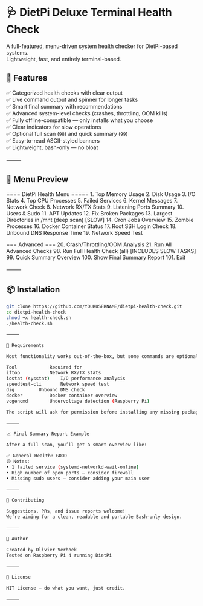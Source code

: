 # 🩺 DietPi Deluxe Terminal Health Check

A full-featured, menu-driven system health checker for DietPi-based systems.  
Lightweight, fast, and entirely terminal-based.

## 🚀 Features

✅ Categorized health checks with clear output  
✅ Live command output and spinner for longer tasks  
✅ Smart final summary with recommendations  
✅ Advanced system-level checks (crashes, throttling, OOM kills)  
✅ Fully offline-compatible — only installs what you choose  
✅ Clear indicators for slow operations  
✅ Optional full scan (`98`) and quick summary (`99`)  
✅ Easy-to-read ASCII-styled banners  
✅ Lightweight, bash-only — no bloat

⸻

## 📸 Menu Preview

==== DietPi Health Menu =====
	1.	Top Memory Usage
	2.	Disk Usage
	3.	I/O Stats
	4.	Top CPU Processes
	5.	Failed Services
	6.	Kernel Messages
	7.	Network Check
	8.	Network RX/TX Stats
	9.	Listening Ports Summary
	10.	Users & Sudo
	11.	APT Updates
	12.	Fix Broken Packages
	13.	Largest Directories in /mnt (deep scan) [SLOW]
	14.	Cron Jobs Overview
	15.	Zombie Processes
	16.	Docker Container Status
	17.	Root SSH Login Check
	18.	Unbound DNS Response Time
	19.	Network Speed Test

=== Advanced ===
20. Crash/Throttling/OOM Analysis
21. Run All Advanced Checks
	98.	Run Full Health Check (all) [INCLUDES SLOW TASKS]
	99.	Quick Summary Overview
	100.	Show Final Summary Report
	101.	Exit

⸻

## 📦 Installation

```bash
git clone https://github.com/YOURUSERNAME/dietpi-health-check.git
cd dietpi-health-check
chmod +x health-check.sh
./health-check.sh

⸻

🔧 Requirements

Most functionality works out-of-the-box, but some commands are optional:

Tool			Required for
iftop			Network RX/TX stats
iostat (sysstat)	I/O performance analysis
speedtest-cli		Network speed test
dig			Unbound DNS check
docker			Docker container overview
vcgencmd		Undervoltage detection (Raspberry Pi)

The script will ask for permission before installing any missing packages.

⸻

📈 Final Summary Report Example

After a full scan, you’ll get a smart overview like:

✅ General Health: GOOD
🟡 Notes:
• 1 failed service (systemd-networkd-wait-online)
• High number of open ports — consider firewall
• Missing sudo users — consider adding your main user

⸻

🤝 Contributing

Suggestions, PRs, and issue reports welcome!
We’re aiming for a clean, readable and portable Bash-only design.

⸻

🧠 Author

Created by Olivier Verhoek
Tested on Raspberry Pi 4 running DietPi

⸻

📜 License

MIT License — do what you want, just credit.

⸻
